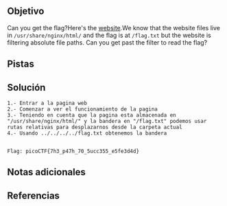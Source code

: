 ## Objetivo
Can you get the flag?Here's the [website](http://saturn.picoctf.net:64403/).We know that the website files live in `/usr/share/nginx/html/` and the flag is at `/flag.txt` but the website is filtering absolute file paths. Can you get past the filter to read the flag?

## Pistas


## Solución
```
1.- Entrar a la pagina web
2.- Comenzar a ver el funcionamiento de la pagina
3.- Teniendo en cuenta que la pagina esta almacenada en "/usr/share/nginx/html/" y la bandera en "/flag.txt" podemos usar rutas relativas para desplazarnos desde la carpeta actual
4.- Usando ../../../../flag.txt obtenemos la bandera


Flag: picoCTF{7h3_p47h_70_5ucc355_e5fe3d4d}
```

## Notas adicionales


## Referencias

